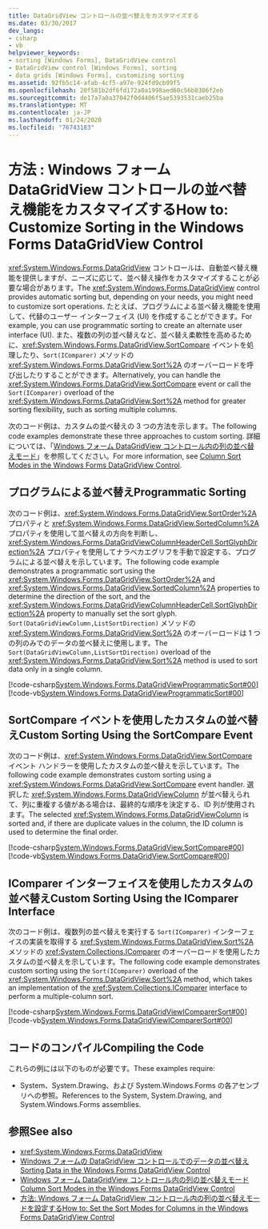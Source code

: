 ```yaml
---
title: DataGridView コントロールの並べ替えをカスタマイズする
ms.date: 03/30/2017
dev_langs:
- csharp
- vb
helpviewer_keywords:
- sorting [Windows Forms], DataGridView control
- DataGridView control [Windows Forms], sorting
- data grids [Windows Forms], customizing sorting
ms.assetid: 92fb5c14-afab-4cf5-a97e-924fd9cb99f5
ms.openlocfilehash: 20f581b2df6fd172a0a1998aed60c56b0306f2eb
ms.sourcegitcommit: de17a7a0a37042f0d4406f5ae5393531caeb25ba
ms.translationtype: MT
ms.contentlocale: ja-JP
ms.lasthandoff: 01/24/2020
ms.locfileid: "76743183"
---
```

# <a name="how-to-customize-sorting-in-the-windows-forms-datagridview-control"></a><span data-ttu-id="06dd6-102">方法 : Windows フォーム DataGridView コントロールの並べ替え機能をカスタマイズする</span><span class="sxs-lookup"><span data-stu-id="06dd6-102">How to: Customize Sorting in the Windows Forms DataGridView Control</span></span>
<span data-ttu-id="06dd6-103"><xref:System.Windows.Forms.DataGridView> コントロールは、自動並べ替え機能を提供しますが、ニーズに応じて、並べ替え操作をカスタマイズすることが必要な場合があります。</span><span class="sxs-lookup"><span data-stu-id="06dd6-103">The <xref:System.Windows.Forms.DataGridView> control provides automatic sorting but, depending on your needs, you might need to customize sort operations.</span></span> <span data-ttu-id="06dd6-104">たとえば、プログラムによる並べ替え機能を使用して、代替のユーザー インターフェイス (UI) を作成することができます。</span><span class="sxs-lookup"><span data-stu-id="06dd6-104">For example, you can use programmatic sorting to create an alternate user interface (UI).</span></span> <span data-ttu-id="06dd6-105">また、複数の列の並べ替えなど、並べ替え柔軟性を高めるために、<xref:System.Windows.Forms.DataGridView.SortCompare> イベントを処理したり、`Sort(IComparer)` メソッドの <xref:System.Windows.Forms.DataGridView.Sort%2A> のオーバーロードを呼び出したりすることができます。</span><span class="sxs-lookup"><span data-stu-id="06dd6-105">Alternatively, you can handle the <xref:System.Windows.Forms.DataGridView.SortCompare> event or call the `Sort(IComparer)` overload of the <xref:System.Windows.Forms.DataGridView.Sort%2A> method for greater sorting flexibility, such as sorting multiple columns.</span></span>  
  
 <span data-ttu-id="06dd6-106">次のコード例は、カスタムの並べ替えの 3 つの方法を示します。</span><span class="sxs-lookup"><span data-stu-id="06dd6-106">The following code examples demonstrate these three approaches to custom sorting.</span></span> <span data-ttu-id="06dd6-107">詳細については、「[Windows フォーム DataGridView コントロール内の列の並べ替えモード](column-sort-modes-in-the-windows-forms-datagridview-control.md)」を参照してください。</span><span class="sxs-lookup"><span data-stu-id="06dd6-107">For more information, see [Column Sort Modes in the Windows Forms DataGridView Control](column-sort-modes-in-the-windows-forms-datagridview-control.md).</span></span>  
  
## <a name="programmatic-sorting"></a><span data-ttu-id="06dd6-108">プログラムによる並べ替え</span><span class="sxs-lookup"><span data-stu-id="06dd6-108">Programmatic Sorting</span></span>  
 <span data-ttu-id="06dd6-109">次のコード例は、<xref:System.Windows.Forms.DataGridView.SortOrder%2A> プロパティと <xref:System.Windows.Forms.DataGridView.SortedColumn%2A> プロパティを使用して並べ替えの方向を判断し、<xref:System.Windows.Forms.DataGridViewColumnHeaderCell.SortGlyphDirection%2A> プロパティを使用してナラベカエグリフを手動で設定する、プログラムによる並べ替えを示しています。</span><span class="sxs-lookup"><span data-stu-id="06dd6-109">The following code example demonstrates a programmatic sort using the <xref:System.Windows.Forms.DataGridView.SortOrder%2A> and <xref:System.Windows.Forms.DataGridView.SortedColumn%2A> properties to determine the direction of the sort, and the <xref:System.Windows.Forms.DataGridViewColumnHeaderCell.SortGlyphDirection%2A> property to manually set the sort glyph.</span></span> <span data-ttu-id="06dd6-110">`Sort(DataGridViewColumn,ListSortDirection)` メソッドの <xref:System.Windows.Forms.DataGridView.Sort%2A> のオーバーロードは 1 つの列のみでのデータの並べ替えに使用します。</span><span class="sxs-lookup"><span data-stu-id="06dd6-110">The `Sort(DataGridViewColumn,ListSortDirection)` overload of the <xref:System.Windows.Forms.DataGridView.Sort%2A> method is used to sort data only in a single column.</span></span>  
  
 [!code-csharp[System.Windows.Forms.DataGridViewProgrammaticSort#00](~/samples/snippets/csharp/VS_Snippets_Winforms/System.Windows.Forms.DataGridViewProgrammaticSort/CS/form1.cs#00)]
 [!code-vb[System.Windows.Forms.DataGridViewProgrammaticSort#00](~/samples/snippets/visualbasic/VS_Snippets_Winforms/System.Windows.Forms.DataGridViewProgrammaticSort/VB/form1.vb#00)]  
  
## <a name="custom-sorting-using-the-sortcompare-event"></a><span data-ttu-id="06dd6-111">SortCompare イベントを使用したカスタムの並べ替え</span><span class="sxs-lookup"><span data-stu-id="06dd6-111">Custom Sorting Using the SortCompare Event</span></span>  
 <span data-ttu-id="06dd6-112">次のコード例は、<xref:System.Windows.Forms.DataGridView.SortCompare> イベント ハンドラーを使用したカスタムの並べ替えを示しています。</span><span class="sxs-lookup"><span data-stu-id="06dd6-112">The following code example demonstrates custom sorting using a <xref:System.Windows.Forms.DataGridView.SortCompare> event handler.</span></span> <span data-ttu-id="06dd6-113">選択した <xref:System.Windows.Forms.DataGridViewColumn> が並べ替えられて、列に重複する値がある場合は、最終的な順序を決定する、ID 列が使用されます。</span><span class="sxs-lookup"><span data-stu-id="06dd6-113">The selected <xref:System.Windows.Forms.DataGridViewColumn> is sorted and, if there are duplicate values in the column, the ID column is used to determine the final order.</span></span>  
  
 [!code-csharp[System.Windows.Forms.DataGridView.SortCompare#00](~/samples/snippets/csharp/VS_Snippets_Winforms/System.Windows.Forms.DataGridView.SortCompare/CS/form1.cs#00)]
 [!code-vb[System.Windows.Forms.DataGridView.SortCompare#00](~/samples/snippets/visualbasic/VS_Snippets_Winforms/System.Windows.Forms.DataGridView.SortCompare/VB/form1.vb#00)]  
  
## <a name="custom-sorting-using-the-icomparer-interface"></a><span data-ttu-id="06dd6-114">IComparer インターフェイスを使用したカスタムの並べ替え</span><span class="sxs-lookup"><span data-stu-id="06dd6-114">Custom Sorting Using the IComparer Interface</span></span>  
 <span data-ttu-id="06dd6-115">次のコード例は、複数列の並べ替えを実行する `Sort(IComparer)` インターフェイスの実装を取得する <xref:System.Windows.Forms.DataGridView.Sort%2A> メソッドの <xref:System.Collections.IComparer> のオーバーロードを使用したカスタムの並べ替えを示しています。</span><span class="sxs-lookup"><span data-stu-id="06dd6-115">The following code example demonstrates custom sorting using the `Sort(IComparer)` overload of the <xref:System.Windows.Forms.DataGridView.Sort%2A> method, which takes an implementation of the <xref:System.Collections.IComparer> interface to perform a multiple-column sort.</span></span>  
  
 [!code-csharp[System.Windows.Forms.DataGridViewIComparerSort#00](~/samples/snippets/csharp/VS_Snippets_Winforms/System.Windows.Forms.DataGridViewIComparerSort/CS/form1.cs#00)]
 [!code-vb[System.Windows.Forms.DataGridViewIComparerSort#00](~/samples/snippets/visualbasic/VS_Snippets_Winforms/System.Windows.Forms.DataGridViewIComparerSort/VB/form1.vb#00)]  
  
## <a name="compiling-the-code"></a><span data-ttu-id="06dd6-116">コードのコンパイル</span><span class="sxs-lookup"><span data-stu-id="06dd6-116">Compiling the Code</span></span>  
 <span data-ttu-id="06dd6-117">これらの例には以下のものが必要です。</span><span class="sxs-lookup"><span data-stu-id="06dd6-117">These examples require:</span></span>  
  
- <span data-ttu-id="06dd6-118">System、System.Drawing、および System.Windows.Forms の各アセンブリへの参照。</span><span class="sxs-lookup"><span data-stu-id="06dd6-118">References to the System, System.Drawing, and System.Windows.Forms assemblies.</span></span>  
  
## <a name="see-also"></a><span data-ttu-id="06dd6-119">参照</span><span class="sxs-lookup"><span data-stu-id="06dd6-119">See also</span></span>

- <xref:System.Windows.Forms.DataGridView>
- [<span data-ttu-id="06dd6-120">Windows フォームの DataGridView コントロールでのデータの並べ替え</span><span class="sxs-lookup"><span data-stu-id="06dd6-120">Sorting Data in the Windows Forms DataGridView Control</span></span>](sorting-data-in-the-windows-forms-datagridview-control.md)
- [<span data-ttu-id="06dd6-121">Windows フォーム DataGridView コントロール内の列の並べ替えモード</span><span class="sxs-lookup"><span data-stu-id="06dd6-121">Column Sort Modes in the Windows Forms DataGridView Control</span></span>](column-sort-modes-in-the-windows-forms-datagridview-control.md)
- [<span data-ttu-id="06dd6-122">方法: Windows フォーム DataGridView コントロール内の列の並べ替えモードを設定する</span><span class="sxs-lookup"><span data-stu-id="06dd6-122">How to: Set the Sort Modes for Columns in the Windows Forms DataGridView Control</span></span>](set-the-sort-modes-for-columns-wf-datagridview-control.md)
